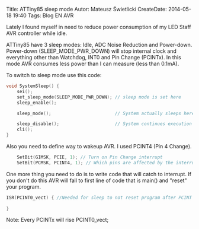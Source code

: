 Title: ATTiny85 sleep mode
Autor: Mateusz Świetlicki
CreateDate: 2014-05-18 19:40
Tags:	Blog
		EN
		AVR

Lately I found myself in need to reduce power consumption of my LED Staff AVR controller while idle.

ATTiny85 have 3 sleep modes: Idle, ADC Noise Reduction and Power-down. Power-down (SLEEP\_MODE\_PWR_DOWN) will stop internal clock and everything other than Watchdog, INT0 and Pin Change (PCINTx). In this mode AVR consumes less power than I can measure (less than 0.1mA).

To switch to sleep mode use this code: 
```C
void SystemSleep() {
	sei();
  	set_sleep_mode(SLEEP_MODE_PWR_DOWN); // sleep mode is set here
  	sleep_enable();

  	sleep_mode();                        // System actually sleeps here

  	sleep_disable();                     // System continues execution here when watchdog timed out 
  	cli();
}
```

Also you need to define way to wakeup AVR. I used PCINT4 (Pin 4 Change).

```C
	SetBit(GIMSK, PCIE, 1); // Turn on Pin Change interrupt
	SetBit(PCMSK, PCINT4, 1); // Which pins are affected by the interrupt
```

One more thing you need to do is to write code that will catch to interrupt. If you don't do this AVR will fall to first line of code that is main() and "reset" your program.

```C
ISR(PCINT0_vect) { //Needed for sleep to not reset program after PCINT
  
}
```

Note: Every PCINTx will rise PCINT0_vect;